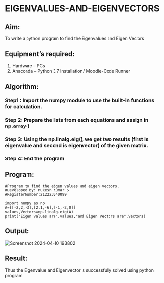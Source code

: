# EIGENVALUES-AND-EIGENVECTORS
## Aim:
To write a python program to find the Eigenvalues and Eigen Vectors
## Equipment’s required:
1. 	Hardware – PCs
2. 	Anaconda – Python 3.7 Installation / Moodle-Code Runner
## Algorithm:
### Step1 : Import the numpy module to use the built-in functions for calculation.
### Step 2: Prepare the lists from each equations and assign in np.array()
### Step 3: Using the np.linalg.eig(),  we get two results (first is eigenvalue and second is eigenvector) of the given matrix.
### Step 4: End the program

## Program:
```
#Program to find the eigen values and eigen vectors.
#Developed by: Mukesh Kumar S
#RegisterNumber:212223240099

import numpy as np
A=[[-2,2,-3],[2,1,-6],[-1,-2,0]]
values,Vectors=np.linalg.eig(A)
print("Eigen values are",values,"and Eigen Vectors are",Vectors)
```
## Output:
![Screenshot 2024-04-10 193802](https://github.com/mukeshkumar1110/EIGENVALUES-AND-EIGENVECTORS/assets/152305679/d90fb4d4-2d5a-47b3-b7bd-cd14ed5e37ee)

## Result:
Thus the Eigenvalue and Eigenvector is successfully solved using python program
